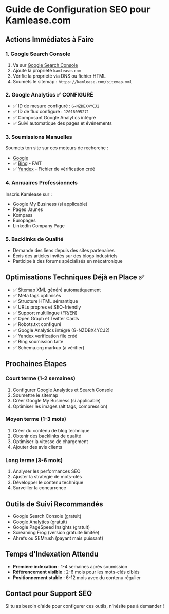 # Guide de Configuration SEO pour Kamlease.com

## Actions Immédiates à Faire

### 1. Google Search Console
1. Va sur [Google Search Console](https://search.google.com/search-console)
2. Ajoute la propriété `kamlease.com`
3. Vérifie la propriété via DNS ou fichier HTML
4. Soumets le sitemap : `https://kamlease.com/sitemap.xml`

### 2. Google Analytics ✅ CONFIGURÉ
- ✅ ID de mesure configuré : `G-NZDBX4YCJ2`
- ✅ ID de flux configuré : `12018095271`
- ✅ Composant Google Analytics intégré
- ✅ Suivi automatique des pages et événements

### 3. Soumissions Manuelles
Soumets ton site sur ces moteurs de recherche :
- [Google](https://www.google.com/webmasters/tools/submit-url)
- ✅ [Bing](https://www.bing.com/webmasters/tools/submit-url) - FAIT
- ✅ [Yandex](https://webmaster.yandex.com/) - Fichier de vérification créé

### 4. Annuaires Professionnels
Inscris Kamlease sur :
- Google My Business (si applicable)
- Pages Jaunes
- Kompass
- Europages
- LinkedIn Company Page

### 5. Backlinks de Qualité
- Demande des liens depuis des sites partenaires
- Écris des articles invités sur des blogs industriels
- Participe à des forums spécialisés en mécatronique

## Optimisations Techniques Déjà en Place ✅

- ✅ Sitemap XML généré automatiquement
- ✅ Meta tags optimisés
- ✅ Structure HTML sémantique
- ✅ URLs propres et SEO-friendly
- ✅ Support multilingue (FR/EN)
- ✅ Open Graph et Twitter Cards
- ✅ Robots.txt configuré
- ✅ Google Analytics intégré (G-NZDBX4YCJ2)
- ✅ Yandex verification file créé
- ✅ Bing soumission faite
- ✅ Schema.org markup (à vérifier)

## Prochaines Étapes

### Court terme (1-2 semaines)
1. Configurer Google Analytics et Search Console
2. Soumettre le sitemap
3. Créer Google My Business (si applicable)
4. Optimiser les images (alt tags, compression)

### Moyen terme (1-3 mois)
1. Créer du contenu de blog technique
2. Obtenir des backlinks de qualité
3. Optimiser la vitesse de chargement
4. Ajouter des avis clients

### Long terme (3-6 mois)
1. Analyser les performances SEO
2. Ajuster la stratégie de mots-clés
3. Développer le contenu technique
4. Surveiller la concurrence

## Outils de Suivi Recommandés

- Google Search Console (gratuit)
- Google Analytics (gratuit)
- Google PageSpeed Insights (gratuit)
- Screaming Frog (version gratuite limitée)
- Ahrefs ou SEMrush (payant mais puissant)

## Temps d'Indexation Attendu

- **Première indexation** : 1-4 semaines après soumission
- **Référencement visible** : 2-6 mois pour les mots-clés ciblés
- **Positionnement stable** : 6-12 mois avec du contenu régulier

## Contact pour Support SEO

Si tu as besoin d'aide pour configurer ces outils, n'hésite pas à demander !